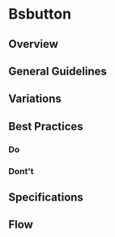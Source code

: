 # Bsbutton

## Overview

## General Guidelines

## Variations

## Best Practices

### Do

### Dont't

## Specifications

## Flow
